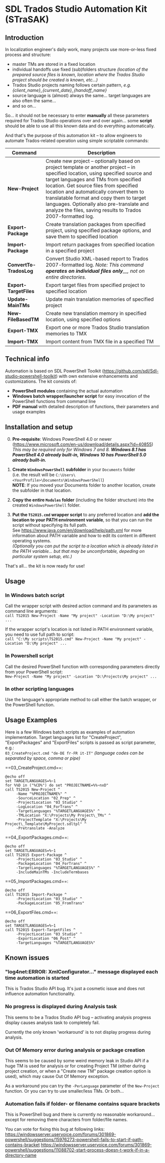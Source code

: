 ﻿SDL Trados Studio Automation Kit (STraSAK)
==========================================

## Introduction
In localization engineer's daily work, many projects use more-or-less fixed process and structure:
- master TMs are stored in a fixed location
- individual handoffs use fixed (sub)folders structure *(location of the prepared source files is known, location where the Trados Studio project should be created is known, etc...)*
- Trados Studio projects naming follows certain pattern, *e.g. {client_name}\_{current_date}_{handoff_name}*
- source language is (almost) always the same... target languages are also often the same...
- and so on...

So... it should not be necessary to enter **manually** all these parameters required for Trados Studio operations over and over again... some **script** should be able to use all this known data and do everything automatically.

And that's the purpose of this automation kit – to allow engineers to automate Trados-related operation using simple scriptable commands:

Command                 | Description
------------------------|------------
**New-Project**         | Create new project – optionally based on project template or another project – in specified location, using specified source and target languages and TMs from specified location. Get source files from specified location and automatically convert them to translatable format and copy them to target languages. Optionally also pre-translate and analyze the files, saving results to Trados 2007-formatted log.
**Export-Package**      | Create translation packages from specified project, using specified package options, and save  them to specified location
**Import-Package**      | Import return packages from specified location in a specified project
**ConvertTo-TradosLog** | Convert Studio XML-based report to Trados 2007-formatted log. _Note:_ _This command_ _**operates on individual files only**__, not on entire directories._
**Export-TargetFiles**  | Export target files from specified project to specified location
**Update-MainTMs**       | Update main translation memories of specified project
**New-FileBasedTM**     | Create new translation memory in specified location, using specified options
**Export-TMX**          | Export one or more Trados Studio translation memories to TMX
**Import-TMX**          | Import content from TMX file in a specified TM


## Technical info
Automation is based on SDL PowerShell Toolkit (https://github.com/sdl/Sdl-studio-powershell-toolkit) with own extensive enhancements and customizations.
The kit consists of:

 - **PowerShell modules** containing the actual automation
 - **Windows batch wrapper/launcher script** for easy invocation of the PowerShell functions from command line
 - **PDF manual** with detailed description of functions, their parameters and usage examples


## Installation and setup
0. **Pre-requisite**: Windows PowerShell 4.0 or newer (https://www.microsoft.com/en-us/download/details.aspx?id=40855)
_This may be required only for Windows 7 and 8._
_**Windows 8.1 has PowerShell 4.0 already built-in, Windows 10 has PowerShell 5.0 already built-in.**_

1.	**Create `WindowsPowerShell` subfolder** in your `Documents` folder  
(i.e. the result will be `C:\Users\<YourProfile>\Documents\WindowsPowerShell`)  
**NOTE**: If you moved your Documents folder to another location, create the subfolder in that location.
2.	**Copy the entire `Modules` folder** (including the folder structure) into the created `WindowsPowerShell` folder.
3.	**Put the `TS2015.cmd` wrapper script** to any preferred location and **add the location to your PATH environment variable**, so that you can run the script without specifying its full path.  
See https://www.java.com/en/download/help/path.xml for more information about PATH variable and how to edit its content in different operating systems.  
_(Optionally you can put the script to a location which is already listed in the PATH variable... but that may be uncomfortable, depeding on particular system setup, etc.)_

That's all... the kit is now ready for use!


## Usage
### In Windows batch script
Call the wrapper script with desired action command and its parameters as command line arguments:  
`call TS2015 New-Project -Name "My project" -Location "D:\My project" ...`

If the wrapper script's location is not listed in PATH environment variable, you need to use full path to script:  
`call "C:\My scripts\TS2015.cmd" New-Project -Name "My project" -Location "D:\My project" ...`

### In Powershell script
Call the desired PowerShell function with corresponding parameters directly from your PowerShell script:  
`New-Project -Name "My project" -Location "D:\Projects\My project" ...`

### In other scripting languages  
Use the language's appropriate method to call either the batch wrapper, or the PowerShell function.

## Usage Examples
Here is a few Windows batch scripts as examples of automation implementation.
Target languages list for "CreateProject", "ExportPackages" and "ExportFiles" scripts is passed as script parameter, e.g.:  
`03_CreateProject.cmd "de-DE fr-FR it-IT"`
*(language codes can be separated by space, comma or pipe)*

==03_CreateProject.cmd==:
```
@echo off
set TARGETLANGUAGES=%~1
for %%D in ("%CD%") do set "PROJECTNAME=%%~nxD"
call TS2015 New-Project ^
     -Name "%PROJECTNAME%" ^
     -SourceLocation "02_Prep" ^
     -ProjectLocation "03_Studio" ^
     -LogLocation "04_ForTrans" ^
     -TargetLanguages "%TARGETLANGUAGES%" ^
     -TMLocation "X:\Projects\My Project\_TMs" ^
     -ProjectTemplate "X:\Projects\My Project\_Template\MyProject.sdltpl" ^
     -Pretranslate -Analyze
```
==04_ExportPackages.cmd==:
```
@echo off
set TARGETLANGUAGES=%~1
call TS2015 Export-Package ^
     -ProjectLocation "03_Studio" ^
     -PackageLocation "04_ForTrans" ^
     -TargetLanguages "%TARGETLANGUAGES%" ^
     -IncludeMainTMs -IncludeTermbases
```
==05_ImportPackages.cmd==:
```
@echo off
call TS2015 Import-Package ^
     -ProjectLocation "03_Studio" ^
     -PackageLocation "05_FromTrans"
```
==06_ExportFiles.cmd==:
```
@echo off
set TARGETLANGUAGES=%~1
call TS2015 Export-TargetFiles ^
     -ProjectLocation "03_Studio" ^
     -ExportLocation "06_Post" ^
     -TargetLanguages "%TARGETLANGUAGES%"
```


## Known issues
### "log4net:ERROR: XmlConfigurator..." message displayed each time automation is started
This is Trados Studio API bug. It's just a cosmetic issue and does not influence automation functionality.

### No progress is displayed during Analysis task
This seems to be a Trados Studio API bug – activating analysis progress display causes analysis task to completely fail.

Currently the only known 'workaround' is to not display progress during analysis.

### Out Of Memory error during analysis or package creation  
This seems to be caused by some weird memory leak in Studio API if a huge TM is used for analysis or for creating Project TM (either during project creation, or when a "Create new TM" package creation option is used), which may cause Out Of Memory exception.

As a workaround you can try the `-PerLanguage` parameter of the `New-Project` function. Or you can try to use smaller/less TMs. Or both...

### Automation fails if folder- or filename contains square brackets  
This is PowerShell bug and there is currently no reasonable workaround... except for removing there characters from folder/file names.

You can vote for fixing this bug at following links:  
https://windowsserver.uservoice.com/forums/301869-powershell/suggestions/15976273-powershell-fails-to-start-if-path-contains-bracket
https://windowsserver.uservoice.com/forums/301869-powershell/suggestions/11088702-start-process-doesn-t-work-if-in-a-directory-name

